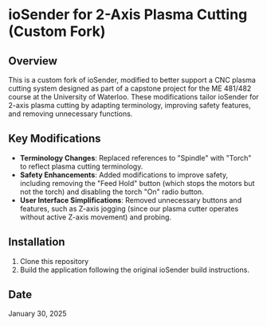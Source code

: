 # ioSender for 2-Axis Plasma Cutting (Custom Fork)

## Overview
This is a custom fork of ioSender, modified to better support a CNC plasma cutting system designed as part of a capstone project for the ME 481/482 course at the University of Waterloo. These modifications tailor ioSender for 2-axis plasma cutting by adapting terminology, improving safety features, and removing unnecessary functions.

## Key Modifications
- **Terminology Changes**: Replaced references to "Spindle" with "Torch" to reflect plasma cutting terminology.
- **Safety Enhancements**: Added modifications to improve safety, including removing the "Feed Hold" button (which stops the motors but not the torch) and disabling the torch "On" radio button.
- **User Interface Simplifications**: Removed unnecessary buttons and features, such as Z-axis jogging (since our plasma cutter operates without active Z-axis movement) and probing.

## Installation
1. Clone this repository
2. Build the application following the original ioSender build instructions.

## Date
January 30, 2025
